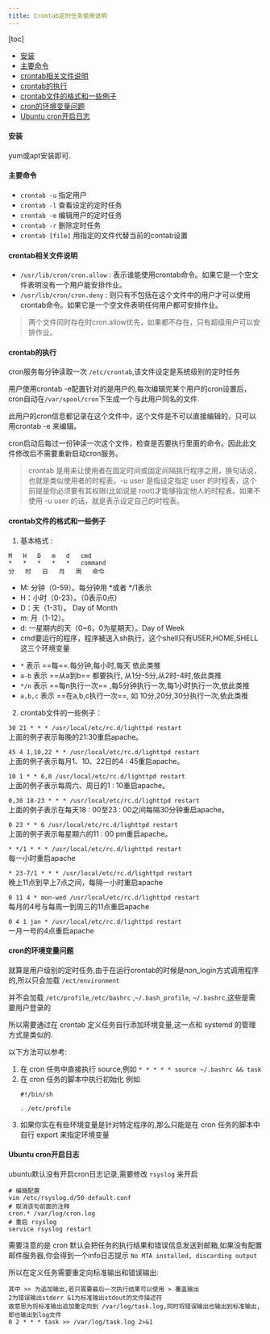 ```yaml
---
title: Crontab定时任务使用说明
---
```


[toc]

* [安装](#%E5%AE%89%E8%A3%85)
* [主要命令](#%E4%B8%BB%E8%A6%81%E5%91%BD%E4%BB%A4)
* [crontab相关文件说明](#crontab%E7%9B%B8%E5%85%B3%E6%96%87%E4%BB%B6%E8%AF%B4%E6%98%8E)
* [crontab的执行](#crontab%E7%9A%84%E6%89%A7%E8%A1%8C)
* [crontab文件的格式和一些例子](#crontab%E6%96%87%E4%BB%B6%E7%9A%84%E6%A0%BC%E5%BC%8F%E5%92%8C%E4%B8%80%E4%BA%9B%E4%BE%8B%E5%AD%90)
* [cron的环境变量问题](#cron%E7%9A%84%E7%8E%AF%E5%A2%83%E5%8F%98%E9%87%8F%E9%97%AE%E9%A2%98)
* [Ubuntu cron开启日志](#ubuntu-cron%E5%BC%80%E5%90%AF%E6%97%A5%E5%BF%97)


#### 安装

yum或apt安装即可.

#### 主要命令

- `crontab -u` 指定用户
- `crontab -l` 查看设定的定时任务
- `crontab -e` 编辑用户的定时任务
- `crontab -r` 删除定时任务
- `crontab [file]` 用指定的文件代替当前的contab设置

#### crontab相关文件说明

- `/usr/lib/cron/cron.allow` : 表示谁能使用crontab命令。如果它是一个空文件表明没有一个用户能安排作业。
- `/usr/lib/cron/cron.deny` : 则只有不包括在这个文件中的用户才可以使用crontab命令。如果它是一个空文件表明任何用户都可安排作业。

> 两个文件同时存在时cron.allow优先，如果都不存在，只有超级用户可以安排作业。

#### crontab的执行

cron服务每分钟读取一次 `/etc/crontab`,该文件设定是系统级别的定时任务

用户使用crontab -e配置针对的是用户的,每次编辑完某个用户的cron设置后，cron自动在`/var/spool/cron`下生成一个与此用户同名的文件.

此用户的cron信息都记录在这个文件中，这个文件是不可以直接编辑的，只可以用crontab -e 来编辑。

cron启动后每过一份钟读一次这个文件，检查是否要执行里面的命令。因此此文件修改后不需要重新启动cron服务。

> crontab 是用来让使用者在固定时间或固定间隔执行程序之用，换句话说，也就是类似使用者的时程表。-u user 是指设定指定 user 的时程表，这个前提是你必须要有其权限(比如说是 root)才能够指定他人的时程表。如果不使用 -u user 的话，就是表示设定自己的时程表。

#### crontab文件的格式和一些例子

1. 基本格式 : 

```
M	H	D	m	d	cmd
*	*	*	*	*	command
分	时	日	月	周	命令
```

- M: 分钟（0-59）。每分钟用 \*或者 \*/1表示
- H：小时（0-23）。（0表示0点）
- D：天（1-31）。 Day of Month
- m: 月（1-12）。
- d: 一星期内的天（0~6，0为星期天）。Day of Week
- cmd要运行的程序，程序被送入sh执行，这个shell只有USER,HOME,SHELL这三个环境变量

* `*` 表示 ==每==.每分钟,每小时,每天 依此类推
* `a-b` 表示 ==从a到b== 都要执行, 从1分-5分,从2时-4时,依此类推
* `*/n` 表示 ==每n执行一次== ,每5分钟执行一次,每1小时执行一次,依此类推
* `a,b,c` 表示 ==在a,b,c执行一次==, 如 10分,20分,30分执行一次,依此类推

2. crontab文件的一些例子：

`30 21 * * * /usr/local/etc/rc.d/lighttpd restart` </br>
上面的例子表示每晚的21:30重启apache。

`45 4 1,10,22 * * /usr/local/etc/rc.d/lighttpd restart` </br>
上面的例子表示每月1、10、22日的4 : 45重启apache。

`10 1 * * 6,0 /usr/local/etc/rc.d/lighttpd restart` </br>
上面的例子表示每周六、周日的1 : 10重启apache。

`0,30 18-23 * * * /usr/local/etc/rc.d/lighttpd restart` </br>
上面的例子表示在每天18 : 00至23 : 00之间每隔30分钟重启apache。

`0 23 * * 6 /usr/local/etc/rc.d/lighttpd restart` </br>
上面的例子表示每星期六的11 : 00 pm重启apache。

`* */1 * * * /usr/local/etc/rc.d/lighttpd restart` </br>
每一小时重启apache

`* 23-7/1 * * * /usr/local/etc/rc.d/lighttpd restart` </br>
晚上11点到早上7点之间，每隔一小时重启apache

`0 11 4 * mon-wed /usr/local/etc/rc.d/lighttpd restart` </br>
每月的4号与每周一到周三的11点重启apache

`0 4 1 jan * /usr/local/etc/rc.d/lighttpd restart` </br>
一月一号的4点重启apache

#### cron的环境变量问题

就算是用户级别的定时任务,由于在运行crontab的时候是non_login方式调用程序的,所以只会加载 `/ect/environment`

并不会加载 `/etc/profile`,`/etc/bashrc` ,`~/.bash_profile`, `~/.bashrc`,这些是需要用户登录的

所以需要通过在 crontab 定义任务自行添加环境变量,这一点和 systemd 的管理方式是类似的.

以下方法可以参考:

1. 在 cron 任务中直接执行 source,例如 `* * * * * source ~/.bashrc && task`
2. 在 cron 任务的脚本中执行初始化 例如 
	```
	#!/bin/sh
	
	. /etc/profile
	```
3. 如果你实在有些环境变量是针对特定程序的,那么只能是在 cron 任务的脚本中自行 export 来指定环境变量


#### Ubuntu cron开启日志

ubuntu默认没有开启cron日志记录,需要修改 `rsyslog` 来开启

```
# 编辑配置
vim /etc/rsyslog.d/50-default.conf 
# 取消该句前面的注释
cron.* /var/log/cron.log
# 重启 rsyslog
service rsyslog restart
```

需要注意的是 cron 默认会把任务的执行结果和错误信息发送到邮箱,如果没有配置邮件服务器,你会得到一个info日志提示 `No MTA installed, discarding output`

所以在定义任务需要重定向标准输出和错误输出:

```
其中 >> 为追加输出,若只需要最后一次执行结果可以使用 > 覆盖输出
2为错误输出stderr &1为标准输出stdout的文件描述符
故意思为将标准输出追加重定向到 /var/log/task.log,同时将错误输出也输出到标准输出,即也输出到log文件
0 2 * * * task >> /var/log/task.log 2>&1
```